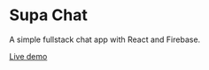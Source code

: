 # Supa Chat

A simple fullstack chat app with React and Firebase. 

[Live demo](https://supa-chat-604f3.firebaseapp.com/)
